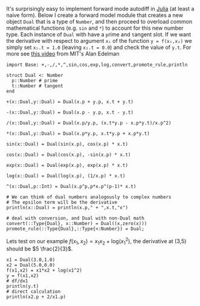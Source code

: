 <!--This file was generated, do not modify it.-->
It's surprisingly easy to implement forward mode autodiff in [Julia](http://www.julialang.org)
(at least a naive form). Below I create a forward model module that creates a new object `Dual` that
is a type of `Number`, and then proceed to overload common mathematical functions (e.g. `sin` and `*`)
to account for this new number type. Each instance of `Dual` with have a `p`rime and `t`angent slot.
If we want the derivative with respect to argument `x₁` of the function `y = f(x₁,x₂)`  we
simply set `x₁.t = 1.0` (leaving `x₂.t = 0.0`) and check the value of `y.t`.
For more see [this video](https://www.youtube.com/watch?v=vAp6nUMrKYg&t=363s)
from MIT's Alan Edelman

```julia:ex1
import Base: +,-,/,*,^,sin,cos,exp,log,convert,promote_rule,println

struct Dual <: Number
  p::Number # prime
  t::Number # tangent
end

+(x::Dual,y::Dual) = Dual(x.p + y.p, x.t + y.t)

-(x::Dual,y::Dual) = Dual(x.p - y.p, x.t - y.t)

/(x::Dual,y::Dual) = Dual(x.p/y.p, (x.t*y.p - x.p*y.t)/x.p^2)

*(x::Dual,y::Dual) = Dual(x.p*y.p, x.t*y.p + x.p*y.t)

sin(x::Dual) = Dual(sin(x.p), cos(x.p) * x.t)

cos(x::Dual) = Dual(cos(x.p), -sin(x.p) * x.t)

exp(x::Dual) = Dual(exp(x.p), exp(x.p) * x.t)

log(x::Dual) = Dual(log(x.p), (1/x.p) * x.t)

^(x::Dual,p::Int) = Dual(x.p^p,p*x.p^(p-1)* x.t)

# We can think of dual numbers analogously to complex numbers
# The epsilon term will be the derivative
println(x::Dual) = println(x.p," + ",x.t,"ϵ")

# deal with conversion, and Dual with non-Dual math
convert(::Type{Dual}, x::Number) = Dual((x,zero(x)))
promote_rule(::Type{Dual},::Type{<:Number}) = Dual;
```

Lets test on our example $f(x_1,x_2) = x_1 x_2 + \text{log}(x_1 ^2)$, the derivative
at (3,5) should be $5 \frac{2}{3}$.

```julia:ex2
x1 = Dual(3.0,1.0)
x2 = Dual(5.0,0.0)
f(x1,x2) = x1*x2 + log(x1^2)
y = f(x1,x2)
# df/dx1
println(y.t)
# direct calculation
println(x2.p + 2/x1.p)
```

